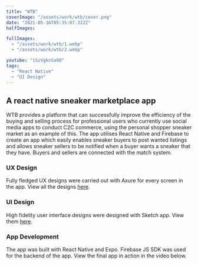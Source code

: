 ```yaml
---
title: "WTB"
coverImage: "/assets/work/wtb/cover.png"
date: "2021-05-16T05:35:07.322Z"
halfImages:

fullImages:
  - "/assets/work/wtb/1.webp"
  - "/assets/work/wtb/2.webp"

youtube: "iSzVgknSa9Q"
tags:
  - "React Native"
  - "UI Design"
---
```


## A react native sneaker marketplace app

WTB provides a platform that can successfully improve the efficiency of the buying and selling process for professional users who currently use social media apps to conduct C2C commerce, using the personal shopper sneaker market as an example of this. The app utilises React Native and Firebase to create an app which easily enables sneaker buyers to post wanted listings and allows sneaker sellers to be notified when a buyer wants a sneaker that they have. Buyers and sellers are connected with the match system.

### UX Design

Fully fledged UX designs were carried out with Axure for every screen in the app. View all the designs [here](https://duckduckgo.com).

### UI Design

High fidelity user interface designs were designed with Sketch app. View them [here](https://duckduckgo.com).

### App Development

The app was built with React Native and Expo. Firebase JS SDK was used for the backend of the app. View the final app in action in the video below.
